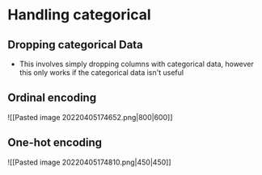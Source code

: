# Handling categorical 
## Dropping categorical Data 
- This involves simply dropping columns with categorical data, however this only works if the categorical data isn't useful

## Ordinal encoding
![[Pasted image 20220405174652.png|800|600]]


## One-hot encoding 
![[Pasted image 20220405174810.png|450|450]]